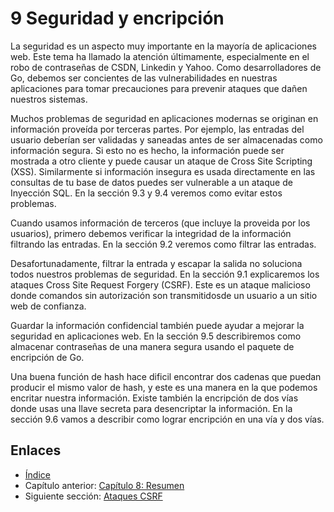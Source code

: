 # 9 Seguridad y encripción

La seguridad es un aspecto muy importante en la mayoría de aplicaciones web. Este tema ha llamado la atención últimamente, especialmente en el robo de contraseñas de CSDN, Linkedin y Yahoo. Como desarrolladores de Go, debemos ser concientes de las vulnerabilidades en nuestras aplicaciones para tomar precauciones para prevenir ataques que dañen nuestros sistemas.

Muchos problemas de seguridad en aplicaciones modernas se originan en información proveída por terceras partes. Por ejemplo, las entradas del usuario deberían ser validadas y saneadas antes de ser almacenadas como información segura. Si esto no es hecho, la información puede ser mostrada a otro cliente y puede causar un ataque de Cross Site Scripting (XSS). Similarmente si información insegura es usada directamente en las consultas de tu base de datos  puedes ser vulnerable a un ataque de Inyección SQL. En la sección 9.3 y 9.4 veremos como evitar estos problemas.

Cuando usamos información de terceros (que incluye la proveida por los usuarios), primero debemos verificar la integridad de la información filtrando las entradas. En la sección 9.2 veremos como filtrar las entradas.

Desafortunadamente, filtrar la entrada y escapar la salida no soluciona todos nuestros problemas de seguridad. En la sección 9.1 explicaremos los ataques Cross Site Request Forgery (CSRF).
Este es un ataque malicioso donde comandos sin autorización son transmitidosde un usuario a un sitio web de confianza.

Guardar la información confidencial también puede ayudar a mejorar la seguridad en aplicaciones web. En la sección 9.5 describiremos como almacenar contraseñas de una manera segura usando el paquete de encripción de Go.

Una buena función de hash hace dificil encontrar dos cadenas que puedan producir el mismo valor de hash, y este es una manera en la que podemos encritar nuestra información. Existe también la encripción de dos vías donde usas una llave secreta para desencriptar la información. En la sección 9.6 vamos a describir como lograr encripción en una vía y dos vías.

## Enlaces
- [Índice](preface.md)
- Capítulo anterior: [Capítulo 8: Resumen](08.5.md)
- Siguiente sección: [Ataques CSRF](09.1.md)
